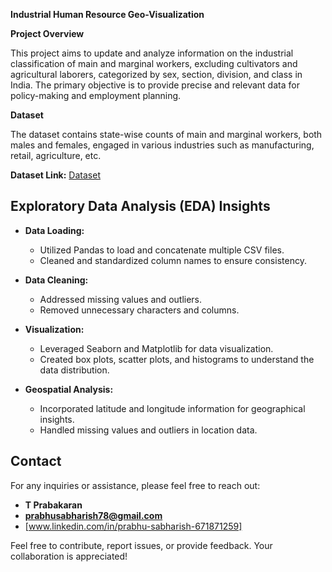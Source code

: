 **Industrial Human Resource Geo-Visualization**

**Project Overview**

  This project aims to update and analyze information on the industrial classification of main and marginal workers, excluding cultivators and agricultural laborers, categorized by sex, section, division, and class in India. The primary objective is to provide precise and relevant data for policy-making and employment planning.

**Dataset**

  The dataset contains state-wise counts of main and marginal workers, both males and females, engaged in various industries such as manufacturing, retail, agriculture, etc.

**Dataset Link:** [Dataset](https://drive.google.com/drive/folders/1lGw-OeZVAHeIH1cvNBiGClRiRmbQ-0qm)

## Exploratory Data Analysis (EDA) Insights

- **Data Loading:**
  - Utilized Pandas to load and concatenate multiple CSV files.
  - Cleaned and standardized column names to ensure consistency.

- **Data Cleaning:**
  - Addressed missing values and outliers.
  - Removed unnecessary characters and columns.

- **Visualization:**
  - Leveraged Seaborn and Matplotlib for data visualization.
  - Created box plots, scatter plots, and histograms to understand the data distribution.

- **Geospatial Analysis:**
  - Incorporated latitude and longitude information for geographical insights.
  - Handled missing values and outliers in location data.

## Contact

For any inquiries or assistance, please feel free to reach out:

- **T Prabakaran**
- **prabhusabharish78@gmail.com**
- [www.linkedin.com/in/prabhu-sabharish-671871259]

Feel free to contribute, report issues, or provide feedback. Your collaboration is appreciated!

